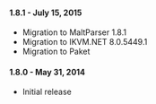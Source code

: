 #### 1.8.1 - July 15, 2015
* Migration to MaltParser 1.8.1
* Migration to IKVM.NET 8.0.5449.1
* Migration to Paket

#### 1.8.0 - May 31, 2014
* Initial release